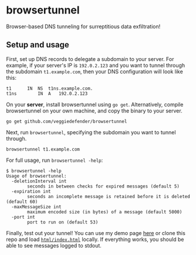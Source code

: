 # browsertunnel

Browser-based DNS tunneling for surreptitious data exfiltration!

## Setup and usage

First, set up DNS records to delegate a subdomain to your server. For example, if your server's IP is `192.0.2.123` and you want to tunnel through the subdomain `t1.example.com`, then your DNS configuration will look like this:

```
t1		IN	NS	t1ns.example.com.
t1ns		IN	A	192.0.2.123
```

On your **server**, install browsertunnel using `go get`. Alternatively, compile browsertunnel on your own machine, and copy the binary to your server.

```
go get github.com/veggiedefender/browsertunnel
```

Next, run `browsertunnel`, specifying the subdomain you want to tunnel through.

```
browsertunnel t1.example.com
```

For full usage, run `browsertunnel -help`:

```
$ browsertunnel -help
Usage of browsertunnel:
  -deletionInterval int
    	seconds in between checks for expired messages (default 5)
  -expiration int
    	seconds an incomplete message is retained before it is deleted (default 60)
  -maxMessageSize int
    	maximum encoded size (in bytes) of a message (default 5000)
  -port int
    	port to run on (default 53)
```

Finally, test out your tunnel! You can use my demo page [here](https://jse.li/browsertunnel/html/index.html) or clone this repo and load [`html/index.html`](https://github.com/veggiedefender/browsertunnel/blob/main/html/index.html) locally. If everything works, you should be able to see messages logged to stdout.
